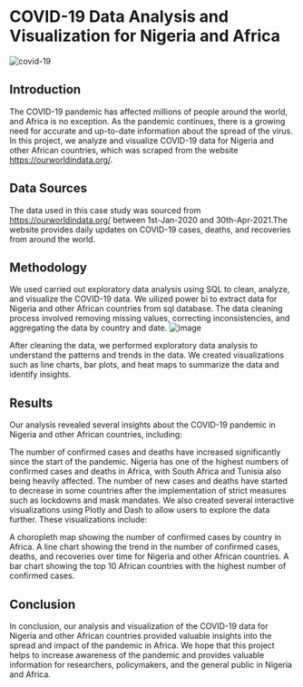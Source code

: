 # COVID-19 Data Analysis and Visualization for Nigeria and Africa
![covid-19](https://github.com/OmobaCoder/Covid19_Data_Analysis/assets/107421646/34c5cf64-21a1-4825-a268-00833cd0f158)

## Introduction
The COVID-19 pandemic has affected millions of people around the world, and Africa is no exception. As the pandemic continues, there is a growing need for accurate and up-to-date information about the spread of the virus. In this project, we analyze and visualize COVID-19 data for Nigeria and other African countries, which was scraped from the website https://ourworldindata.org/.

## Data Sources
The data used in this case study was sourced from https://ourworldindata.org/ between 1st-Jan-2020 and 30th-Apr-2021.The website provides daily updates on COVID-19 cases, deaths, and recoveries from around the world.

## Methodology
We used carried out exploratory data analysis using SQL to clean, analyze, and visualize the COVID-19 data. We uilized power bi to extract data for Nigeria and other African countries from sql database. The data cleaning process involved removing missing values, correcting inconsistencies, and aggregating the data by country and date.
![image](https://github.com/OmobaCoder/Covid19_Data_Analysis/assets/107421646/f744425f-db6e-44f5-affc-eb6f4d6d46c8)

After cleaning the data, we performed exploratory data analysis to understand the patterns and trends in the data. We created visualizations such as line charts, bar plots, and heat maps to summarize the data and identify insights.

## Results
Our analysis revealed several insights about the COVID-19 pandemic in Nigeria and other African countries, including:

The number of confirmed cases and deaths have increased significantly since the start of the pandemic.
Nigeria has one of the highest numbers of confirmed cases and deaths in Africa, with South Africa and Tunisia also being heavily affected.
The number of new cases and deaths have started to decrease in some countries after the implementation of strict measures such as lockdowns and mask mandates.
We also created several interactive visualizations using Plotly and Dash to allow users to explore the data further. These visualizations include:

A choropleth map showing the number of confirmed cases by country in Africa.
A line chart showing the trend in the number of confirmed cases, deaths, and recoveries over time for Nigeria and other African countries.
A bar chart showing the top 10 African countries with the highest number of confirmed cases.
## Conclusion
In conclusion, our analysis and visualization of the COVID-19 data for Nigeria and other African countries provided valuable insights into the spread and impact of the pandemic in Africa. We hope that this project helps to increase awareness of the pandemic and provides valuable information for researchers, policymakers, and the general public in Nigeria and Africa.
